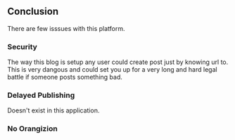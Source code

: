 ## Conclusion
There are few isssues with this platform. 

### Security
The way this blog is setup any user could create post just by knowing url to. This is very dangous and could set you up for a very long and hard legal battle if someone posts something bad.

### Delayed Publishing
Doesn't exist in this application.

### No Orangizion